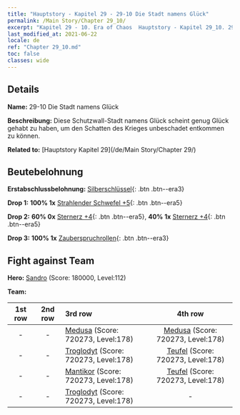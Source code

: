 ```yaml
---
title: "Hauptstory - Kapitel 29 - 29-10 Die Stadt namens Glück"
permalink: /Main Story/Chapter 29_10/
excerpt: "Kapitel 29 - 10. Era of Chaos  Hauptstory - Kapitel 29_10. 29-10 Die Stadt namens Glück"
last_modified_at: 2021-06-22
locale: de
ref: "Chapter 29_10.md"
toc: false
classes: wide
---
```


## Details

 **Name:** 29-10 Die Stadt namens Glück

 **Beschreibung:** Diese Schutzwall-Stadt namens Glück scheint genug Glück gehabt zu haben, um den Schatten des Krieges unbeschadet entkommen zu können.

 **Related to:** [Hauptstory Kapitel 29](/de/Main Story/Chapter 29/)

## Beutebelohnung

 **Erstabschlussbelohnung:** [Silberschlüssel](/ItemsDE/con_693/){: .btn .btn--era3}

 **Drop 1:** **100% 1x** [Strahlender Schwefel +5](/ItemsDE/mat_99/){: .btn .btn--era5}

 **Drop 2:** **60% 0x** [Sternerz +4](/ItemsDE/mat_89/){: .btn .btn--era5}, **40% 1x** [Sternerz +4](/ItemsDE/mat_89/){: .btn .btn--era5}

 **Drop 3:** **100% 1x** [Zauberspruchrollen](/ItemsDE/con_694/){: .btn .btn--era3}


## Fight against Team
 **Hero:** [Sandro](/de/heroes/Sandro/) (Score: 180000, Level:112)

 **Team:**


  | 1st row | 2nd row | 3rd row | 4th row |
  |:----:|:----:|:----|:----:|
  | - | - | [Medusa](/de/units/Medusa/) (Score: 720273, Level:178)  | [Medusa](/de/units/Medusa/) (Score: 720273, Level:178)  |
  | - | - | [Troglodyt](/de/units/Troglodyte/) (Score: 720273, Level:178)  | [Teufel](/de/units/Devil/) (Score: 720273, Level:178)  |
  | - | - | [Mantikor](/de/units/Manticore/) (Score: 720273, Level:178)  | [Teufel](/de/units/Devil/) (Score: 720273, Level:178)  |
  | - | - | [Troglodyt](/de/units/Troglodyte/) (Score: 720273, Level:178)  | - |


